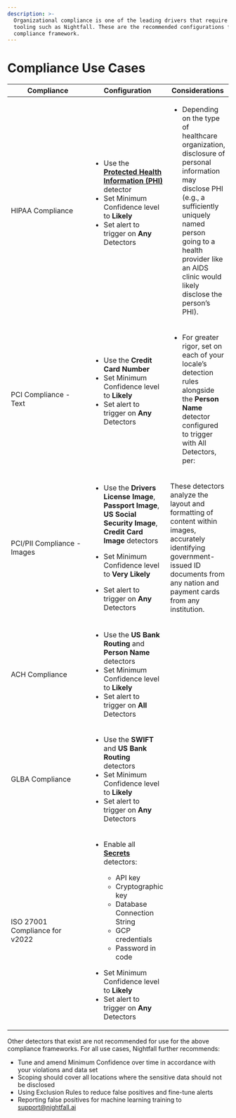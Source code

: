 ```yaml
---
description: >-
  Organizational compliance is one of the leading drivers that require DLP
  tooling such as Nightfall. These are the recommended configurations for each
  compliance framework.
---
```


# Compliance Use Cases

<table><thead><tr><th width="249.33333333333331">Compliance</th><th>Configuration</th><th>Considerations</th></tr></thead><tbody><tr><td>HIPAA Compliance</td><td><ul><li>Use the <a href="../../nightfall_compliance/phi_hipaa.md"><strong>Protected Health Information (PHI)</strong></a> detector</li><li>Set Minimum Confidence level to <strong>Likely</strong></li><li>Set alert to trigger on <strong>Any</strong> Detectors</li></ul><p><br></p></td><td><ul><li>Depending on the type of healthcare organization, disclosure of personal information may disclose PHI (e.g., a sufficiently uniquely named person going to a health provider like an AIDS clinic would likely disclose the person’s PHI).</li></ul></td></tr><tr><td>PCI Compliance - Text</td><td><ul><li>Use the <strong>Credit Card Number</strong></li><li>Set Minimum Confidence level to <strong>Likely</strong></li><li>Set alert to trigger on <strong>Any</strong> Detectors</li></ul><p><br></p></td><td><ul><li>For greater rigor, set on each of your locale’s detection rules alongside the <strong>Person Name</strong> detector configured to trigger with All Detectors, per:<img src="https://lh4.googleusercontent.com/LnOMqaaiU88kK7vK2Sz-Vc6Qb5cDD_QC8-PQtW3XrovBpYCGmw2RjLTlaY5uo-_lfAgaQTgSGA1_5qUALzgaucR9z4iWC-QPXrTgM6DmD_-lOkEyeJU3wSBu9VPrlwjLvyCZDpGVJ_PqZggLS9rFgQw" alt=""></li></ul></td></tr><tr><td>PCI/PII Compliance - Images</td><td><p></p><ul><li>Use the <strong>Drivers License Image</strong>, <strong>Passport Image</strong>, <strong>US Social Security Image</strong>, <strong>Credit Card Image</strong> detectors</li></ul><ul><li>Set Minimum Confidence level to <strong>Very</strong> <strong>Likely</strong></li></ul><ul><li>Set alert to trigger on <strong>Any</strong> Detectors</li></ul></td><td><p></p><p>These detectors analyze the layout and formatting of content within images, accurately identifying government-issued ID documents from any nation and payment cards from any institution.</p></td></tr><tr><td>ACH Compliance</td><td><ul><li>Use the <strong>US Bank Routing</strong> and <strong>Person Name</strong> detectors</li><li>Set Minimum Confidence level to <strong>Likely</strong></li><li>Set alert to trigger on <strong>All</strong> Detectors</li></ul></td><td><br></td></tr><tr><td>GLBA Compliance </td><td><ul><li>Use the <strong>SWIFT</strong> and <strong>US Bank Routing</strong> detectors</li><li>Set Minimum Confidence level to <strong>Likely</strong></li><li>Set alert to trigger on <strong>Any</strong> Detectors</li></ul></td><td><br></td></tr><tr><td>ISO 27001 Compliance for v2022</td><td><p></p><ul><li><p>Enable all <a href="https://docs.nightfall.ai/docs/detector-glossary#secrets"><strong>Secrets</strong></a> detectors:</p><ul><li>API key</li><li>Cryptographic key</li><li>Database Connection String</li><li>GCP credentials</li><li>Password in code</li></ul></li></ul><ul><li>Set Minimum Confidence level to <strong>Likely</strong></li><li>Set alert to trigger on <strong>Any</strong> Detectors</li></ul></td><td><br></td></tr></tbody></table>



Other detectors that exist are not recommended for use for the above compliance frameworks. For all use cases, Nightfall further recommends:

* Tune and amend Minimum Confidence over time in accordance with your violations and data set
* Scoping should cover all locations where the sensitive data should not be disclosed
* Using Exclusion Rules to reduce false positives and fine-tune alerts
* Reporting false positives for machine learning training to support@nightfall.ai
